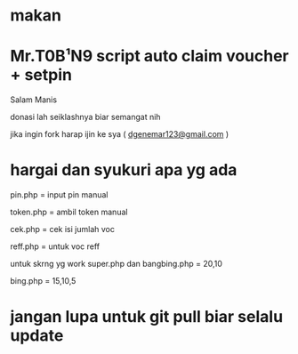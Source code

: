 # makan
# Mr.T0B¹N9 script auto claim voucher + setpin  
Salam Manis

donasi lah seiklashnya biar semangat nih


jika ingin fork harap ijin ke sya ( dgenemar123@gmail.com )


# hargai dan syukuri apa yg ada

pin.php = input pin manual

token.php = ambil token manual

cek.php = cek isi jumlah voc

reff.php = untuk voc reff

untuk skrng yg work super.php dan bangbing.php = 20,10

bing.php = 15,10,5 

# jangan lupa untuk git pull biar selalu update

